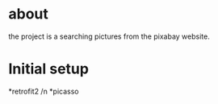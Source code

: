 # about
the project is a searching pictures from the pixabay website.

# Initial setup
*retrofit2 /n
*picasso
